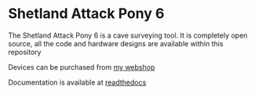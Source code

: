 Shetland Attack Pony 6
======================

The Shetland Attack Pony 6 is a cave surveying tool. It is completely open source, all the code and hardware designs are available within this repository

Devices can be purchased from [my webshop](https://www.shetlandattackpony.co.uk)

Documentation is available at  [readthedocs](https://stic.readthedocs.io/en/latest/)

